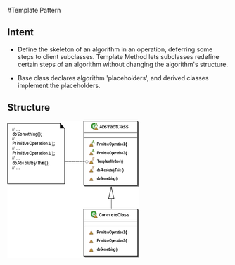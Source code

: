 #Template Pattern

## **Intent**

* Define the skeleton of an algorithm in an operation, deferring some steps to client subclasses. Template Method lets subclasses redefine certain steps of an algorithm without changing the algorithm's structure.

* Base class declares algorithm 'placeholders', and derived classes implement the placeholders.

## **Structure**

![Template Pattern Structure](https://github.com/xala3pa/implementingDesignPatterns/blob/master/java/templatePattern/template-pattern-diagram.png)
